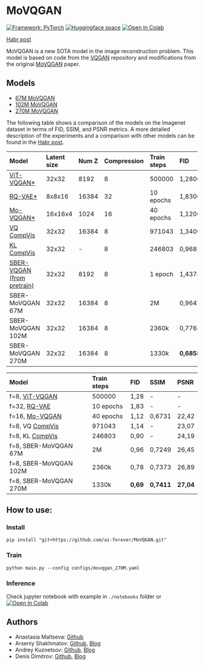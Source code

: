 # MoVQGAN

[![Framework: PyTorch](https://img.shields.io/badge/Framework-PyTorch-orange.svg)](https://pytorch.org/) [![Huggingface space](https://img.shields.io/badge/🤗-Huggingface-yello.svg)](https://huggingface.co/ai-forever/MoVQGAN)
[![Open In Colab](https://colab.research.google.com/assets/colab-badge.svg)](https://colab.research.google.com/drive/1EVKDFsa17VgdyiaPdbKShBIm4N_18Xlj?usp=sharing)

[Habr post]()

MoVQGAN is a new SOTA model in the image reconstruction problem. This model is based on code from the [VQGAN](https://github.com/CompVis/taming-transformers) repository and modifications from the original [MoVQGAN](https://arxiv.org/pdf/2209.09002.pdf) paper.

## Models
+ [67M MoVQGAN](https://huggingface.co/ai-forever/MoVQGAN/resolve/main/movqgan_67M.ckpt)
+ [102M MoVQGAN](https://huggingface.co/ai-forever/MoVQGAN/resolve/main/movqgan_102M.ckpt)
+ [270M MoVQGAN](https://huggingface.co/ai-forever/MoVQGAN/resolve/main/movqgan_67M.ckpt)

The following table shows a comparison of the models on the Imagenet dataset in terms of FID, SSIM, and PSNR metrics. A more detailed description of the experiments and a comparison with other models can be found in the [Habr post]().

|Model|Latent size|Num Z|Compression|Train steps|FID|SSIM|PSNR|L1|
|:----|:----|:----|:----|:----|:----|:----|:----|:----|
|[ViT-VQGAN\*](https://arxiv.org/pdf/2110.04627.pdf)|32x32|8192|8|500000|1,2800|\-|\-|\-|
|[RQ-VAE\*](https://arxiv.org/pdf/2203.01941.pdf)|8x8x16|16384|32|10 epochs|1,8300|\-|\-|\-|
|[Mo-VQGAN\*](https://arxiv.org/pdf/2209.09002.pdf)|16x16x4|1024|16|40 epochs|1,1200|0,6731|22,42|\-|
| [VQ CompVis](https://github.com/CompVis/latent-diffusion)| 32x32| 16384 | 8| 971043| 1,3400| 0,6499| 23,8469| 0,0533|
| [KL CompVis](https://github.com/CompVis/latent-diffusion)| 32x32| \- | 8 | 246803| 0,9682| 0,6918| 25,1121| 0,0474|
| [SBER-VQGAN (from pretrain)](https://habr.com/ru/companies/sberbank/articles/581738/)| 32x32| 8192| 8| 1 epoch| 1,4378| 0,6816| 24,3135| 0,0503|
| SBER-MoVQGAN 67M | 32x32 | 16384 | 8 | 2M | 0,9647| 0,7249| 26,4485| 0,0415
| SBER-MoVQGAN 102M|32x32|16384|8|2360k|0,7764|0,7373 | 26,8887| 0,0398|
|SBER-MoVQGAN 270M|32x32|16384|8|1330k| **0,6858**| **0,7411**| **27,0370**| **0,0393**|

|Model|Train steps|FID|SSIM|PSNR|
|:----|:----|:----|:----|:----|
|f=8, [ViT-VQGAN](https://arxiv.org/pdf/2110.04627.pdf)|500000|1,28|-|-|
|f=32, [RQ-VAE](https://arxiv.org/pdf/2203.01941.pdf)|10 epochs|1,83|-|-|
|f=16, [Mo-VQGAN](https://arxiv.org/pdf/2209.09002.pdf)|40 epochs|1,12|0,6731|22,42|
|f=8, VQ [CompVis](https://github.com/CompVis/latent-diffusion)|971043|1,14|-|23,07|
|f=8, KL [CompVis](https://github.com/CompVis/latent-diffusion)|246803|0,90|-|24,19|
| f=8, SBER-MoVQGAN 67M | 2M | 0,96 | 0,7249 | 26,45 |
| f=8, SBER-MoVQGAN 102M| 2360k | 0,78 | 0,7373 | 26,89 |
| f=8, SBER-MoVQGAN 270M | 1330k | **0,69** | **0,7411** | **27,04** |

## How to use:
### Install
```
pip install "git+https://github.com/ai-forever/MoVQGAN.git"
```
### Train
```
python main.py --config configs/movqgan_270M.yaml
```
### Inference
Check jupyter notebook with example in `./notebooks` folder or [![Open In Colab](https://colab.research.google.com/assets/colab-badge.svg)](https://colab.research.google.com/drive/1EVKDFsa17VgdyiaPdbKShBIm4N_18Xlj?usp=sharing)

## Authors
+ Anastasia Maltseva: [Github](https://github.com/NastyaMittseva)
+ Arseniy Shakhmatov: [Github](https://github.com/cene555), [Blog](https://t.me/gradientdip)
+ Andrey Kuznetsov: [Github](https://github.com/kuznetsoffandrey), [Blog](https://t.me/complete_ai)
+ Denis Dimitrov: [Github](https://github.com/denndimitrov), [Blog](https://t.me/dendi_math_ai)